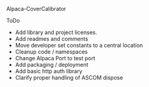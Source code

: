 Alpaca-CoverCalibrator

ToDo
* Add library and project licenses.
* Add readmes and comments
* Move developer set constants to a central location
* Cleanup code / namespaces
* Change Alpaca Port to test port
* Add packaging / deployment
* Add basic http auth library
* Clarify proper handling of ASCOM dispose